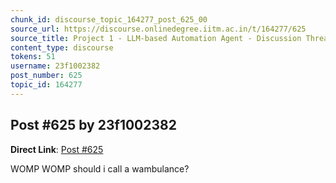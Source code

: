 ```yaml
---
chunk_id: discourse_topic_164277_post_625_00
source_url: https://discourse.onlinedegree.iitm.ac.in/t/164277/625
source_title: Project 1 - LLM-based Automation Agent - Discussion Thread [TDS Jan 2025]
content_type: discourse
tokens: 51
username: 23f1002382
post_number: 625
topic_id: 164277
---
```


## Post #625 by 23f1002382

**Direct Link**: [Post #625](https://discourse.onlinedegree.iitm.ac.in/t/164277/625)

WOMP WOMP should i call a wambulance?

